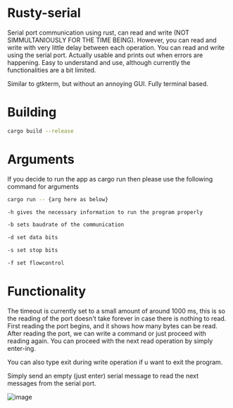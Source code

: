 # Rusty-serial

Serial port communication using rust, can read and write (NOT SIMMULTANIOUSLY FOR THE TIME BEING). However, you can read and write with very little delay between each operation.
You can read and write using the serial port. Actually usable and prints out when errors are happening.
Easy to understand and use, although currently the functionalities are a bit limited.

Similar to gtkterm, but without an annoying GUI. Fully terminal based.

# Building
```sh
cargo build --release
```

# Arguments

If you decide to run the app as cargo run then please use the following command for arguments

```sh
cargo run -- {arg here as below}
```

```sh
-h gives the necessary information to run the program properly

-b sets baudrate of the communication

-d set data bits

-s set stop bits

-f set flowcontrol
```

# Functionality

The timeout is currently set to a small amount of around 1000 ms, this is so the reading of the port doesn't take forever in case there is nothing to read.
First reading the port begins, and it shows how many bytes can be read.
After reading the port, we can write a command or just proceed with reading again. You can proceed with the next read operation by simply enter-ing.

You can also type exit during write operation if u want to exit the program.

Simply send an empty (just enter) serial message to read the next messages from the serial port.

![image](https://github.com/user-attachments/assets/3f884b51-3a8a-472d-898e-0017ae897b59)


